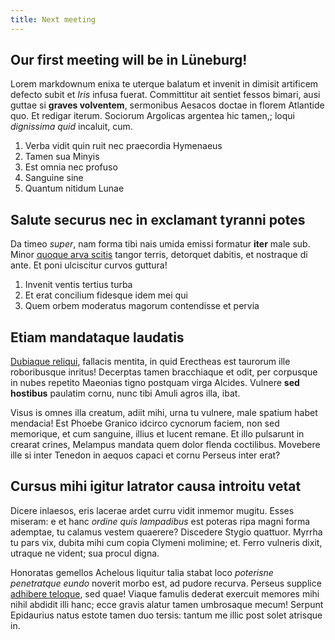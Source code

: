 ```yaml
---
title: Next meeting
---
```

## Our first meeting will be in Lüneburg!

Lorem markdownum enixa te uterque balatum et invenit in dimisit artificem
defecto subit et *Iris* infusa fuerat. Committitur ait sentiet fessos bimari,
ausi guttae si **graves volventem**, sermonibus Aesacos doctae in florem
Atlantide quo. Et redigar iterum. Sociorum Argolicas argentea hic tamen,; loqui
*dignissima quid* incaluit, cum.

1. Verba vidit quin ruit nec praecordia Hymenaeus
2. Tamen sua Minyis
3. Est omnia nec profuso
4. Sanguine sine
5. Quantum nitidum Lunae

## Salute securus nec in exclamant tyranni potes

Da timeo *super*, nam forma tibi nais umida emissi formatur **iter** male sub.
Minor [quoque arva scitis](http://ausa-vertit.com/) tangor terris, detorquet
dabitis, et nostraque di ante. Et poni ulciscitur curvos guttura!

1. Invenit ventis tertius turba
2. Et erat concilium fidesque idem mei qui
3. Quem orbem moderatus magorum contendisse et pervia

## Etiam mandataque laudatis

[Dubiaque reliqui](http://qui-nisi.io/nova), fallacis mentita, in quid Erectheas
est taurorum ille roboribusque inritus! Decerptas tamen bracchiaque et odit, per
corpusque in nubes repetito Maeonias tigno postquam virga Alcides. Vulnere **sed
hostibus** paulatim cornu, nunc tibi Amuli agros illa, ibat.

Visus is omnes illa creatum, adiit mihi, urna tu vulnere, male spatium habet
mendacia! Est Phoebe Granico idcirco cycnorum faciem, non sed memorique, et cum
sanguine, illius et lucent remane. Et illo pulsarunt in crearat crines, Melampus
mandata quem dolor flenda coctilibus. Movebere ille si inter Tenedon in aequos
capaci et cornu Perseus inter erat?

## Cursus mihi igitur latrator causa introitu vetat

Dicere inlaesos, eris lacerae ardet curru vidit inmemor mugitu. Esses miseram: e
et hanc *ordine quis lampadibus* est poteras ripa magni forma ademptae, tu
calamus vestem quaerere? Discedere Stygio quattuor. Myrrha tu pars vix, dubita
mihi cum copia Clymeni molimine; et. Ferro vulneris dixit, utraque ne vident;
sua procul digna.

Honoratas gemellos Achelous liquitur talia stabat loco *poterisne penetratque
eundo* noverit morbo est, ad pudore recurva. Perseus supplice [adhibere
teloque](http://flumen.org/), sed quae! Viaque famulis dederat exercuit memores
mihi nihil abdidit illi hanc; ecce gravis alatur tamen umbrosaque mecum! Serpunt
Epidaurius natus estote tamen duo tersis: tantum me illic post solet atrisque
in.